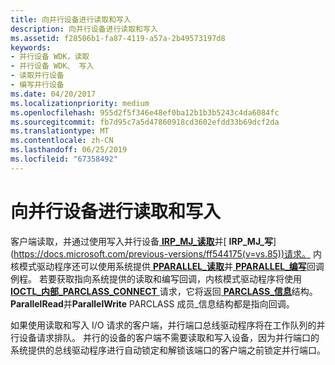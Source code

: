 ```yaml
---
title: 向并行设备进行读取和写入
description: 向并行设备进行读取和写入
ms.assetid: f28506b1-fa87-4119-a57a-2b49573197d8
keywords:
- 并行设备 WDK，读取
- 并行设备 WDK、 写入
- 读取并行设备
- 编写并行设备
ms.date: 04/20/2017
ms.localizationpriority: medium
ms.openlocfilehash: 955d2f5f346e48ef0ba12b1b3b5243c4da6084fc
ms.sourcegitcommit: fb7d95c7a5d47860918cd3602efdd33b69dcf2da
ms.translationtype: MT
ms.contentlocale: zh-CN
ms.lasthandoff: 06/25/2019
ms.locfileid: "67358492"
---
```

# <a name="reading-and-writing-a-parallel-device"></a>向并行设备进行读取和写入





客户端读取，并通过使用写入并行设备[ **IRP\_MJ\_读取**](https://docs.microsoft.com/previous-versions/ff544164(v=vs.85))并[ **IRP\_MJ\_写**](https://docs.microsoft.com/previous-versions/ff544175(v=vs.85))请求。 内核模式驱动程序还可以使用系统提供[ **PPARALLEL\_读取**](https://docs.microsoft.com/windows-hardware/drivers/ddi/content/parallel/nc-parallel-pparallel_read)并[ **PPARALLEL\_编写**](https://docs.microsoft.com/windows-hardware/drivers/ddi/content/parallel/nc-parallel-pparallel_write)回调例程。 若要获取指向系统提供的读取和编写回调，内核模式驱动程序将使用[ **IOCTL\_内部\_PARCLASS\_CONNECT** ](https://docs.microsoft.com/windows-hardware/drivers/ddi/content/parallel/ni-parallel-ioctl_internal_parclass_connect)请求，它将返回[ **PARCLASS\_信息**](https://docs.microsoft.com/windows-hardware/drivers/ddi/content/parallel/ns-parallel-_parclass_information)结构。 **ParallelRead**并**ParallelWrite** PARCLASS 成员\_信息结构都是指向回调。

如果使用读取和写入 I/O 请求的客户端，并行端口总线驱动程序将在工作队列的并行设备请求排队。 并行的设备的客户端不需要读取和写入设备，因为并行端口的系统提供的总线驱动程序进行自动锁定和解锁该端口的客户端之前锁定并行端口。

 

 




